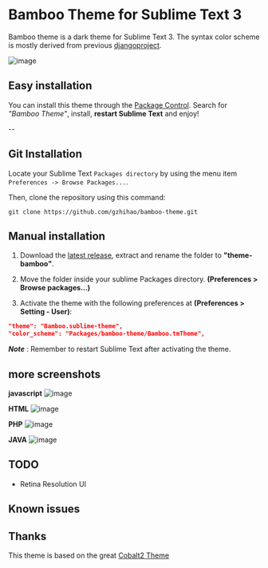 # Bamboo Theme for Sublime Text 3

Bamboo theme is a dark theme for Sublime Text 3. The syntax color scheme is mostly derived from previous [djangoproject](https://www.djangosites.org/s/www-djangoproject-com/).

![image](https://raw.githubusercontent.com/gzhihao/bamboo-theme/master/assets/bamboo_ui.png)

## Easy installation
You can install this theme through the [Package Control](https://packagecontrol.io/installation). Search for *"Bamboo Theme"*, install, **restart Sublime Text** and enjoy!

--
## Git Installation

Locate your Sublime Text `Packages directory` by using the menu item `Preferences -> Browse Packages...`.

Then, clone the repository using this command:

    git clone https://github.com/gzhihao/bamboo-theme.git


## Manual installation

1. Download the [latest release](https://github.com/gzhihao/bamboo-theme/releases/latest), extract and rename the folder to **"theme-bamboo"**.

2. Move the folder inside your sublime Packages directory. **(Preferences > Browse packages...)**

3. Activate the theme with the following preferences at  **(Preferences > Setting - User)**:

```json
"theme": "Bamboo.sublime-theme",
"color_scheme": "Packages/bamboo-theme/Bamboo.tmTheme",
```

***Note*** : Remember to restart Sublime Text after activating the theme.

## more screenshots
**javascript**
![image](https://raw.githubusercontent.com/gzhihao/bamboo-theme/master/assets/bamboo_javascript.png)

**HTML**
![image](https://raw.githubusercontent.com/gzhihao/bamboo-theme/master/assets/bamboo_html.png)

**PHP**
![image](https://raw.githubusercontent.com/gzhihao/bamboo-theme/master/assets/bamboo_php.png)

**JAVA**
![image](https://raw.githubusercontent.com/gzhihao/bamboo-theme/master/assets/bamboo_java.png)

## TODO
* Retina Resolution UI

## Known issues

## Thanks
This theme is based on the great [Cobalt2 Theme](https://github.com/wesbos/cobalt2)

